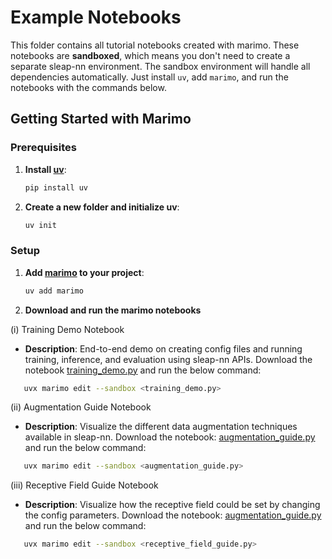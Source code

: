 # Example Notebooks

This folder contains all tutorial notebooks created with marimo. These notebooks are **sandboxed**, which means you don't need to create a separate sleap-nn environment. The sandbox environment will handle all dependencies automatically. Just install `uv`, add `marimo`, and run the notebooks with the commands below. 

## Getting Started with Marimo

### Prerequisites

1. **Install [uv](https://github.com/astral-sh/uv)**: 
   ```bash
   pip install uv
   ```

2. **Create a new folder and initialize uv**:
   ```bash
   uv init
   ```

### Setup

1. **Add [marimo](https://github.com/marimo-team/marimo) to your project**:
   ```bash
   uv add marimo
   ```

2. **Download and run the marimo notebooks**

(i) Training Demo Notebook
- **Description**: End-to-end demo on creating config files and running training, inference, and evaluation using sleap-nn APIs.
Download the notebook [training_demo.py](https://github.com/talmolab/sleap-nn/blob/main/example_notebooks/training_demo.py) and run the below command:
```bash
   uvx marimo edit --sandbox <training_demo.py>
```

(ii) Augmentation Guide Notebook
- **Description**: Visualize the different data augmentation techniques available in sleap-nn.
Download the notebook: [augmentation_guide.py](https://github.com/talmolab/sleap-nn/blob/main/example_notebooks/augmentation_guide.py) and run the below command:
```bash
   uvx marimo edit --sandbox <augmentation_guide.py>
```

(iii) Receptive Field Guide Notebook
- **Description**: Visualize how the receptive field could be set by changing the config parameters.
Download the notebook: [augmentation_guide.py](https://github.com/talmolab/sleap-nn/blob/main/example_notebooks/augmentation_guide.py) and run the below command:
```bash
   uvx marimo edit --sandbox <receptive_field_guide.py>
```

